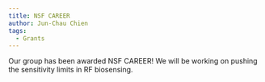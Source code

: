 ```yaml
---
title: NSF CAREER
author: Jun-Chau Chien
tags:
  - Grants
---
```


Our group has been awarded NSF CAREER! We will be working on pushing the sensitivity limits in RF biosensing.
